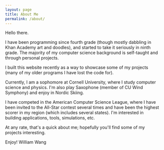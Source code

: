 ```yaml
---
layout: page
title: About Me
permalink: /about/
---
```


Hello there.

I have been programming since fourth grade (though mostly dabbling in Khan Academy art and doodles), and started to take it seriously in ninth grade. The majority of my computer science background is self-taught and through personal projects.

I built this website recently as a way to showcase some of my projects (many of my older programs I have lost the code for).

Currently, I am a sophomore at Cornell University, where I study computer science and physics. I'm also play Saxophone (member of CU Wind Symphony) and enjoy in Nordic Skiing.

I have competed in the American Computer Science League, where I have been invited to the All-Star contest several times and have been the highest scorer in my region (which includes several states). I'm interested in building applications, tools, simulations, etc. 

At any rate, that's a quick about me; hopefully you'll find some of my projects interesting.

Enjoy!
William Wang

